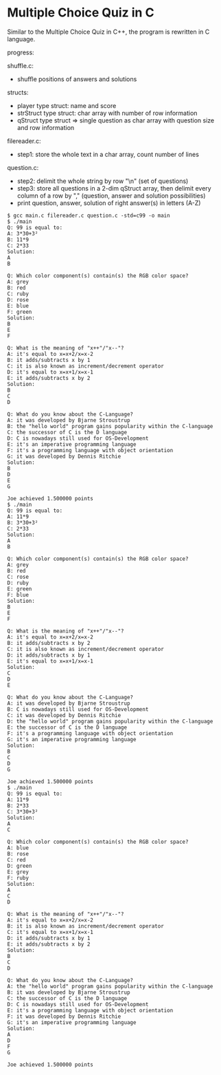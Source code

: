 # Multiple Choice Quiz in C

Similar to the Multiple Choice Quiz in C++, the program is rewritten in C language.

progress:

shuffle.c:

+ shuffle positions of answers and solutions 

structs:

+ player type struct: name and score
+ strStruct type struct: char array with number of row information
+ qStruct type struct => single question as char array with question size and row information 

filereader.c:

+ step1: store the whole text in a char array, count number of lines

question.c:

+ step2: delimit the whole string by row "\n" (set of questions)
+ step3: store all questions in a 2-dim qStruct array, then delimit every column of a row by "," (question, answer and solution possibilities) 
+ print question, answer, solution of right answer(s) in letters (A-Z) 

```
$ gcc main.c filereader.c question.c -std=c99 -o main
$ ./main
Q: 99 is equal to:
A: 3*30+3²
B: 11*9
C: 2*33
Solution:
A
B

Q: Which color component(s) contain(s) the RGB color space?
A: grey
B: red
C: ruby
D: rose
E: blue
F: green
Solution:
B
E
F

Q: What is the meaning of "x++"/"x--"?
A: it's equal to x=x+2/x=x-2
B: it adds/subtracts x by 1
C: it is also known as increment/decrement operator
D: it's equal to x=x+1/x=x-1
E: it adds/subtracts x by 2
Solution:
B
C
D

Q: What do you know about the C-Language?
A: it was developed by Bjarne Stroustrup
B: the "hello world" program gains popularity within the C-language
C: the successor of C is the D language
D: C is nowadays still used for OS-Development
E: it's an imperative programming language
F: it's a programming language with object orientation
G: it was developed by Dennis Ritchie
Solution:
B
D
E
G

Joe achieved 1.500000 points
$ ./main
Q: 99 is equal to:
A: 11*9
B: 3*30+3²
C: 2*33
Solution:
A
B

Q: Which color component(s) contain(s) the RGB color space?
A: grey
B: red
C: rose
D: ruby
E: green
F: blue
Solution:
B
E
F

Q: What is the meaning of "x++"/"x--"?
A: it's equal to x=x+2/x=x-2
B: it adds/subtracts x by 2
C: it is also known as increment/decrement operator
D: it adds/subtracts x by 1
E: it's equal to x=x+1/x=x-1
Solution:
C
D
E

Q: What do you know about the C-Language?
A: it was developed by Bjarne Stroustrup
B: C is nowadays still used for OS-Development
C: it was developed by Dennis Ritchie
D: the "hello world" program gains popularity within the C-language
E: the successor of C is the D language
F: it's a programming language with object orientation
G: it's an imperative programming language
Solution:
B
C
D
G

Joe achieved 1.500000 points
$ ./main
Q: 99 is equal to:
A: 11*9
B: 2*33
C: 3*30+3²
Solution:
A
C

Q: Which color component(s) contain(s) the RGB color space?
A: blue
B: rose
C: red
D: green
E: grey
F: ruby
Solution:
A
C
D

Q: What is the meaning of "x++"/"x--"?
A: it's equal to x=x+2/x=x-2
B: it is also known as increment/decrement operator
C: it's equal to x=x+1/x=x-1
D: it adds/subtracts x by 1
E: it adds/subtracts x by 2
Solution:
B
C
D

Q: What do you know about the C-Language?
A: the "hello world" program gains popularity within the C-language
B: it was developed by Bjarne Stroustrup
C: the successor of C is the D language
D: C is nowadays still used for OS-Development
E: it's a programming language with object orientation
F: it was developed by Dennis Ritchie
G: it's an imperative programming language
Solution:
A
D
F
G

Joe achieved 1.500000 points




```